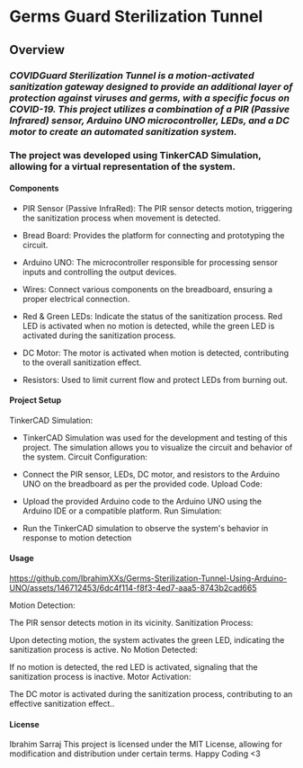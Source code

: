# Germs Guard Sterilization Tunnel

## Overview
### *COVIDGuard Sterilization Tunnel is a motion-activated sanitization gateway designed to provide an additional layer of protection against viruses and germs, with a specific focus on COVID-19. This project utilizes a combination of a PIR (Passive Infrared) sensor, Arduino UNO microcontroller, LEDs, and a DC motor to create an automated sanitization system.*

### The project was developed using TinkerCAD Simulation, allowing for a virtual representation of the system.

#### Components

* PIR Sensor (Passive InfraRed): The PIR sensor detects motion, triggering the sanitization process when movement is detected.

* Bread Board: Provides the platform for connecting and prototyping the circuit.

* Arduino UNO: The microcontroller responsible for processing sensor inputs and controlling the output devices.

* Wires: Connect various components on the breadboard, ensuring a proper electrical connection.

* Red & Green LEDs: Indicate the status of the sanitization process. Red LED is activated when no motion is detected, while the green LED is activated during the sanitization process.

* DC Motor: The motor is activated when motion is detected, contributing to the overall sanitization effect.

* Resistors: Used to limit current flow and protect LEDs from burning out.

#### Project Setup

TinkerCAD Simulation:

* TinkerCAD Simulation was used for the development and testing of this project. The simulation allows you to visualize the circuit and behavior of the system.
Circuit Configuration:

* Connect the PIR sensor, LEDs, DC motor, and resistors to the Arduino UNO on the breadboard as per the provided code.
Upload Code:

* Upload the provided Arduino code to the Arduino UNO using the Arduino IDE or a compatible platform.
Run Simulation:

* Run the TinkerCAD simulation to observe the system's behavior in response to motion detection

#### Usage



https://github.com/IbrahimXXs/Germs-Sterilization-Tunnel-Using-Arduino-UNO/assets/146712453/6dc4f114-f8f3-4ed7-aaa5-8743b2cad665



Motion Detection:

The PIR sensor detects motion in its vicinity.
Sanitization Process:

Upon detecting motion, the system activates the green LED, indicating the sanitization process is active.
No Motion Detected:

If no motion is detected, the red LED is activated, signaling that the sanitization process is inactive.
Motor Activation:

The DC motor is activated during the sanitization process, contributing to an effective sanitization effect..

#### License

Ibrahim Sarraj
This project is licensed under the MIT License, allowing for modification and distribution under certain terms.
Happy Coding <3
